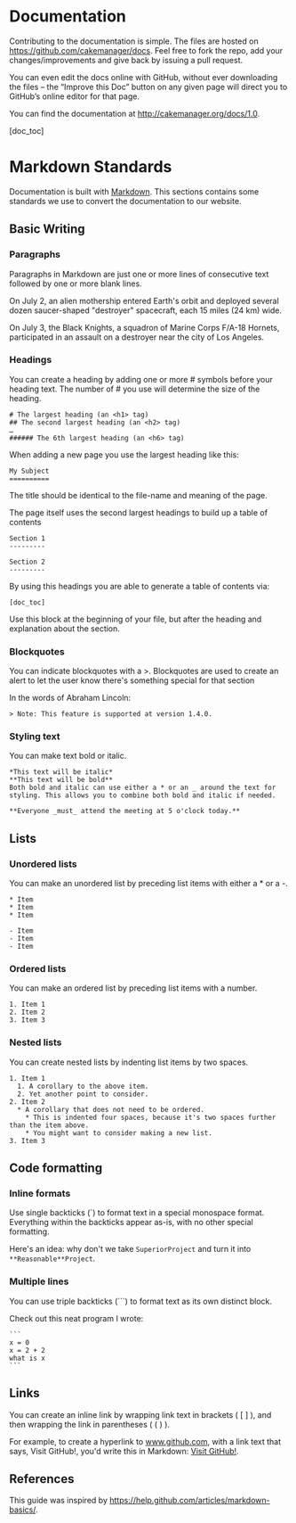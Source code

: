 Documentation
=============

Contributing to the documentation is simple. The files are hosted on https://github.com/cakemanager/docs. 
Feel free to fork the repo, add your changes/improvements and give back by issuing a pull request. 

You can even edit the docs online with GitHub, without ever downloading the files – the “Improve this Doc” button on any given page will direct you to GitHub’s online editor for that page.

You can find the documentation at http://cakemanager.org/docs/1.0.

[doc_toc]

Markdown Standards
==================

Documentation is built with [Markdown](http://en.wikipedia.org/wiki/Markdown). This sections contains some standards we use to convert the documentation to our website.

Basic Writing
-------------

### Paragraphs

Paragraphs in Markdown are just one or more lines of consecutive text followed by one or more blank lines.

On July 2, an alien mothership entered Earth's orbit and deployed several dozen saucer-shaped "destroyer" spacecraft, each 15 miles (24 km) wide.

On July 3, the Black Knights, a squadron of Marine Corps F/A-18 Hornets, participated in an assault on a destroyer near the city of Los Angeles.

### Headings

You can create a heading by adding one or more # symbols before your heading text. The number of # you use will determine the size of the heading.

	# The largest heading (an <h1> tag)
	## The second largest heading (an <h2> tag)
	…
	###### The 6th largest heading (an <h6> tag)

When adding a new page you use the largest heading like this:

	My Subject
	==========
	
The title should be identical to the file-name and meaning of the page.

The page itself uses the second largest headings to build up a table of contents

	Section 1
	---------
	
	Section 2
	---------

By using this headings you are able to generate a table of contents via:

	[doc_toc]
	
Use this block at the beginning of your file, but after the heading and explanation about the section.

### Blockquotes

You can indicate blockquotes with a >. Blockquotes are used to create an alert to let the user know there's something special for that section

In the words of Abraham Lincoln:

	> Note: This feature is supported at version 1.4.0.


### Styling text

You can make text bold or italic.

	*This text will be italic*
	**This text will be bold**
	Both bold and italic can use either a * or an _ around the text for styling. This allows you to combine both bold and italic if needed.

	**Everyone _must_ attend the meeting at 5 o'clock today.**


Lists
-----

### Unordered lists

You can make an unordered list by preceding list items with either a * or a -.

	* Item
	* Item
	* Item

	- Item
	- Item
	- Item
	
### Ordered lists

You can make an ordered list by preceding list items with a number.

	1. Item 1
	2. Item 2
	3. Item 3
	
### Nested lists

You can create nested lists by indenting list items by two spaces.

	1. Item 1
	  1. A corollary to the above item.
	  2. Yet another point to consider.
	2. Item 2
	  * A corollary that does not need to be ordered.
		* This is indented four spaces, because it's two spaces further than the item above.
		* You might want to consider making a new list.
	3. Item 3

Code formatting
---------------

### Inline formats

Use single backticks (`) to format text in a special monospace format. Everything within the backticks appear as-is, with no other special formatting.

Here's an idea: why don't we take `SuperiorProject` and turn it into `**Reasonable**Project`.

### Multiple lines

You can use triple backticks (```) to format text as its own distinct block.

Check out this neat program I wrote:

	```
	x = 0
	x = 2 + 2
	what is x
	```
	
Links
-----

You can create an inline link by wrapping link text in brackets ( [ ] ), and then wrapping the link in parentheses ( ( ) ).

For example, to create a hyperlink to www.github.com, with a link text that says, Visit GitHub!, you'd write this in Markdown: [Visit GitHub!](www.github.com).

References
----------

This guide was inspired by https://help.github.com/articles/markdown-basics/.
